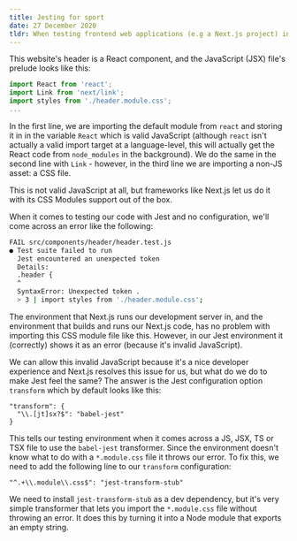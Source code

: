 ```yaml
---
title: Jesting for sport
date: 27 December 2020
tldr: When testing frontend web applications (e.g a Next.js project) in a Node environment such as Jest, you need to use transformers to import non-JS assets like CSS modules.
---
```


This website's header is a React component, and the JavaScript (JSX) file's prelude looks like this:

```jsx
import React from 'react';
import Link from 'next/link';
import styles from './header.module.css';
...
```

In the first line, we are importing the default module from `react` and storing it in in the variable `React` which is valid JavaScript (although `react` isn't actually a valid import target at a language-level, this will actually get the React code from `node_modules` in the background). We do the same in the second line with `Link` - however, in the third line we are importing a non-JS asset: a CSS file.

This is not valid JavaScript at all, but frameworks like Next.js let us do it with its CSS Modules support out of the box.

When it comes to testing our code with Jest and no configuration, we'll come across an error like the following:

```bash
FAIL src/components/header/header.test.js
● Test suite failed to run
  Jest encountered an unexpected token
  Details:
  .header {
  ^
  SyntaxError: Unexpected token .
  > 3 | import styles from './header.module.css';
```

The environment that Next.js runs our development server in, and the environment that builds and runs our Next.js code, has no problem with importing this CSS module file like this. However, in our Jest environment it (correctly) shows it as an error (because it's invalid JavaScript).

We can allow this invalid JavaScript because it's a nice developer experience and Next.js resolves this issue for us, but what do we do to make Jest feel the same? The answer is the Jest configuration option `transform` which by default looks like this:

```auto
"transform": {
  "\\.[jt]sx?$": "babel-jest"
}
```

This tells our testing environment when it comes across a JS, JSX, TS or TSX file to use the `babel-jest` transformer. Since the environment doesn't know what to do with a `*.module.css` file it throws our error. To fix this, we need to add the following line to our `transform` configuration:

```auto
"^.+\\.module\\.css$": "jest-transform-stub"
```

We need to install `jest-transform-stub` as a dev dependency, but it's very simple transformer that lets you import the `*.module.css` file without throwing an error. It does this by turning it into a Node module that exports an empty string.
